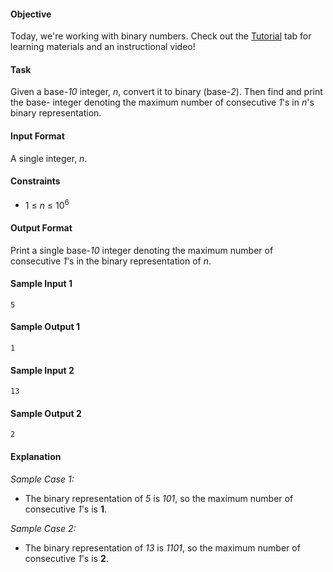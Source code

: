 #### Objective 
Today, we're working with binary numbers. Check out the [Tutorial](https://www.hackerrank.com/challenges/30-binary-numbers/tutorial) tab for learning materials and an instructional video!

#### Task 
Given a base-*10* integer, *n*, convert it to binary (base-*2*). Then find and print the base- integer denoting the maximum number of consecutive *1*'s in *n*'s binary representation.

#### Input Format

A single integer, *n*.

#### Constraints

* 1 ≤ *n* ≤ 10<sup>6</sup>

#### Output Format

Print a single base-*10* integer denoting the maximum number of consecutive *1*'s in the binary representation of *n*.

#### Sample Input 1

    5

#### Sample Output 1

    1

#### Sample Input 2

    13

#### Sample Output 2

    2

#### Explanation

*Sample Case 1:*
* The binary representation of *5* is *101*, so the maximum number of consecutive *1*'s is **1**.

*Sample Case 2:* 
* The binary representation of *13* is *1101*, so the maximum number of consecutive *1*'s is **2**.